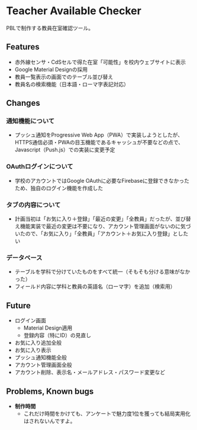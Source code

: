 # Teacher Available Checker

PBLで制作する教員在室確認ツール。

## Features

- 赤外線センサ・CdSセルで得た在室「可能性」を校内ウェブサイトに表示
- Google Material Designの採用
- 教員一覧表示の画面でのテーブル並び替え
- 教員名の検索機能（日本語・ローマ字表記対応）

## Changes

### 通知機能について

- プッシュ通知をProgressive Web App（PWA）で実装しようとしたが、HTTPS通信必須・PWAの目玉機能であるキャッシュが不要などの点で、Javascript（Push.js）での実装に変更予定

### OAuthログインについて

- 学校のアカウントではGoogle OAuthに必要なFirebaseに登録できなかったため、独自のログイン機能を作成した

### タブの内容について
- 計画当初は「お気に入り＋登録」「最近の変更」「全教員」だったが、並び替え機能実装で最近の変更は不要になり、アカウント管理画面がないのに気づいたので、「お気に入り」「全教員」「アカウント＋お気に入り登録」としたい

### データベース
- テーブルを学科で分けていたものをすべて統一（そもそも分ける意味がなかった）
- フィールド内容に学科と教員の英語名（ローマ字）を追加（検索用）

## Future

- ログイン画面
  - Material Design適用
  - 登録内容（特にID）の見直し
- お気に入り追加全般
- お気に入り表示
- プッシュ通知機能全般
- アカウント管理画面全般
 - アカウント削除、表示名・メールアドレス・パスワード変更など

## Problems, Known bugs
- **制作時間**
  - これだけ時間をかけても、アンケートで魅力度1位を獲っても結局実用化はされないんですよ。
